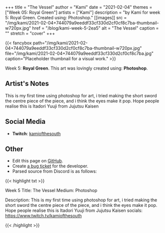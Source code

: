 +++
title =       "The Vessel"
author =      "Kami"
date =        "2021-02-04"
themes =      ["Week 05: Royal Green"]
artists =     ["Kami"]
description = "by Kami for week 5: Royal Green. Created using: Photoshop."
[[images]]
      src = "/img/kami/2021-02-04+744079a9eeddf33cf330d2cf0cf8c7ba-thumbnail-w720px.jpg"
      href = "/blog/kami-week-5-2ea5"
      alt = "The Vessel"
      caption = ""
      stretch = "cover"
+++


{{< fancybox path="/img/kami/2021-02-04+744079a9eeddf33cf330d2cf0cf8c7ba-thumbnail-w720px.jpg" file="/img/kami/2021-02-04+744079a9eeddf33cf330d2cf0cf8c7ba.jpg" caption="Placeholder thumbnail for a visual work." >}}


Week 5: **Royal Green**. This art was lovingly created using: **Photoshop**.

## Artist's Notes

This is my first time using photoshop for art, i tried making the short sword the centre piece of the piece, and i think the eyes make it pop. Hope people realise this is Itadori Yuuji from Jujutsu Kaisen

## Social Media

- **Twitch**: <a href='https://twitch.tv/kamiofthesouth' target='_blank'>kamiofthesouth</a>

## Other

- Edit this page on [GitHub](https://github.com/teaminkling/web-refresh/edit/main/content/blog/kami-week-5-2ea5.md).
- Create [a bug ticket](https://github.com/teaminkling/web-refresh/issues/new?assignees=&labels=bug&template=problem-report.md&title=) for the developer.
- Parsed source from Discord is as follows:

{{< highlight txt >}}

Week 5
Title: The Vessel
Medium: Photoshop

Description: This is my first time using photoshop for art, i tried making the short sword the centre piece of the piece, and i think the eyes make it pop. Hope people realise this is Itadori Yuuji from Jujutsu Kaisen
socials: https://www.twitch.tv/kamiofthesouth

{{< /highlight >}}